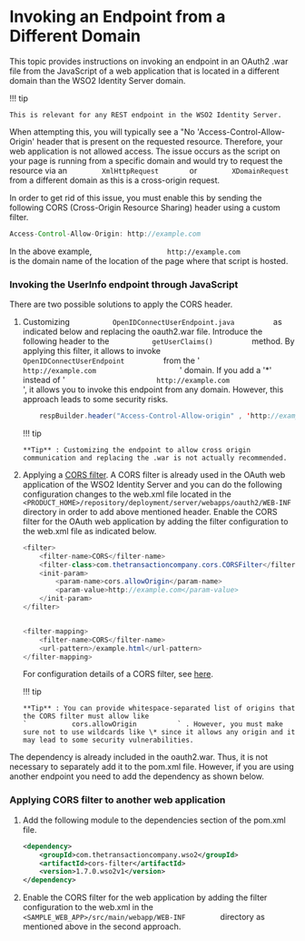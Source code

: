 # Invoking an Endpoint from a Different Domain

This topic provides instructions on invoking an endpoint in an OAuth2
.war file from the JavaScript of a web application that is located in a
different domain than the WSO2 Identity Server domain.

!!! tip
    
    This is relevant for any REST endpoint in the WSO2 Identity Server.
    

When attempting this, you will typically see a "No
'Access-Control-Allow-Origin' header that is present on the requested
resource. Therefore, your web application is not allowed access. The
issue occurs as the script on your page is running from a specific
domain and would try to request the resource via an
`         XmlHttpRequest        ` or `         XDomainRequest        `
from a different domain as this is a cross-origin request.

In order to get rid of this issue, you must enable this by sending the
following CORS (Cross-Origin Resource Sharing) header using a custom
filter.

``` java
Access-Control-Allow-Origin: http://example.com
```

In the above example,
`                   http://example.com                 ` is the domain
name of the location of the page where that script is hosted.

### Invoking the UserInfo endpoint through JavaScript

There are two possible solutions to apply the CORS header.

1.  Customizing `           OpenIDConnectUserEndpoint.java          ` as
    indicated below and replacing the oauth2.war file. Introduce the
    following header to the `           getUserClaims()          `
    method. By applying this filter, it allows to invoke
    `           OpenIDConnectUserEndpoint          ` from the '
    `                       http://example.com                     ` '
    domain. If you add a '\*' instead of '
    `                       http://example.com                     ` ',
    it allows you to invoke this endpoint from any domain. However, this
    approach leads to some security risks.

    ``` java
        respBuilder.header("Access-Control-Allow-origin" , 'http://example.com')
    ```

    !!! tip
    
        **Tip** : Customizing the endpoint to allow cross origin
        communication and replacing the .war is not actually recommended.
    

2.  Applying a [CORS
    filter](http://software.dzhuvinov.com/cors-filter.html). A CORS
    filter is already used in the OAuth web application of the WSO2
    Identity Server and you can do the following configuration changes
    to the web.xml file located in the
    `           <PRODUCT_HOME>/repository/deployment/server/webapps/oauth2/WEB-INF          `
    directory in order to add above mentioned header. Enable the CORS
    filter for the OAuth web application by adding the filter
    configuration to the web.xml file as indicated below.

    ``` java
    <filter>
        <filter-name>CORS</filter-name>
        <filter-class>com.thetransactioncompany.cors.CORSFilter</filter-class>
        <init-param>
            <param-name>cors.allowOrigin</param-name>
            <param-value>http://example.com</param-value>
        </init-param>
    </filter>


    <filter-mapping>
        <filter-name>CORS</filter-name>
        <url-pattern>/example.html</url-pattern>
    </filter-mapping>
    ```

    For configuration details of a CORS filter, see
    [here](http://software.dzhuvinov.com/cors-filter.html).

    !!! tip
    
        **Tip** : You can provide whitespace-separated list of origins that
        the CORS filter must allow like
        `           cors.allowOrigin          ` . However, you must make
        sure not to use wildcards like \* since it allows any origin and it
        may lead to some security vulnerabilities.
    

The dependency is already included in the oauth2.war. Thus, it is not
necessary to separately add it to the pom.xml file. However, if you are
using another endpoint you need to add the dependency as shown below.

### Applying CORS filter to another web application

1.  Add the following module to the dependencies section of the pom.xml
    file.

    ``` xml
    <dependency>
        <groupId>com.thetransactioncompany.wso2</groupId>
        <artifactId>cors-filter</artifactId>
        <version>1.7.0.wso2v1</version>
    </dependency>
    ```

2.  Enable the CORS filter for the web application by adding the filter
    configuration to the web.xml in the
    `          <SAMPLE_WEB_APP>/src/main/webapp/WEB-INF         `
    directory as mentioned above in the second approach.

